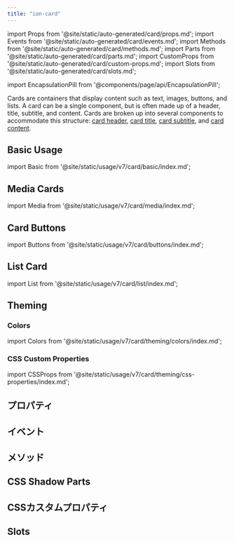 ```yaml
---
title: "ion-card"
---
```

import Props from '@site/static/auto-generated/card/props.md';
import Events from '@site/static/auto-generated/card/events.md';
import Methods from '@site/static/auto-generated/card/methods.md';
import Parts from '@site/static/auto-generated/card/parts.md';
import CustomProps from '@site/static/auto-generated/card/custom-props.md';
import Slots from '@site/static/auto-generated/card/slots.md';

import EncapsulationPill from '@components/page/api/EncapsulationPill';

<head>
  <title>ion-card: Card UI Components for Ionic Framework API</title>
  <meta name="description" content="ion-card UIコンポーネントは、より詳細な情報へのエントリーポイントです。カードは単一のコンポーネントであることも、いくつかのヘッダ、タイトル、サブタイトル、コンテンツから構成されることもあります。" />
</head>

<EncapsulationPill type="shadow" />


Cards are containers that display content such as text, images, buttons, and lists.
A card can be a single component, but is often made up of a header, title, subtitle,
and content. Cards are broken up into several components to accommodate this structure:
[card header](./card-header), [card title](./card-title), [card subtitle](./card-subtitle),
and [card content](./card-content).


## Basic Usage

import Basic from '@site/static/usage/v7/card/basic/index.md';

<Basic />


## Media Cards

import Media from '@site/static/usage/v7/card/media/index.md';

<Media />


## Card Buttons

import Buttons from '@site/static/usage/v7/card/buttons/index.md';

<Buttons />


## List Card

import List from '@site/static/usage/v7/card/list/index.md';

<List />


## Theming

### Colors

import Colors from '@site/static/usage/v7/card/theming/colors/index.md';

<Colors />

### CSS Custom Properties

import CSSProps from '@site/static/usage/v7/card/theming/css-properties/index.md';

<CSSProps />


## プロパティ
<Props />

## イベント
<Events />

## メソッド
<Methods />

## CSS Shadow Parts
<Parts />

## CSSカスタムプロパティ
<CustomProps />

## Slots
<Slots />
